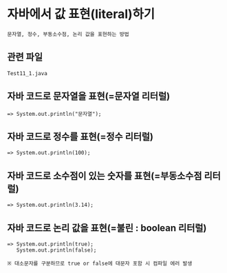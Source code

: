 # 자바에서 값 표현(literal)하기

```
문자열, 정수, 부동소수점, 논리 값을 표현하는 방법
```

## 관련 파일

```
Test11_1.java
```

## 자바 코드로 문자열을 표현(=문자열 리터럴)

```
=> System.out.println("문자열");
```

## 자바 코드로 정수를 표현(=정수 리터럴)

```
=> System.out.println(100);
```

## 자바 코드로 소수점이 있는 숫자를 표현(=부동소수점 리터럴)

```
=> System.out.println(3.14);
```

## 자바 코드로 논리 값을 표현(=불린 : boolean 리터럴)

```
=> System.out.println(true);
   System.out.println(false);

※ 대소문자를 구분하므로 true or false에 대문자 포함 시 컴파일 에러 발생
```